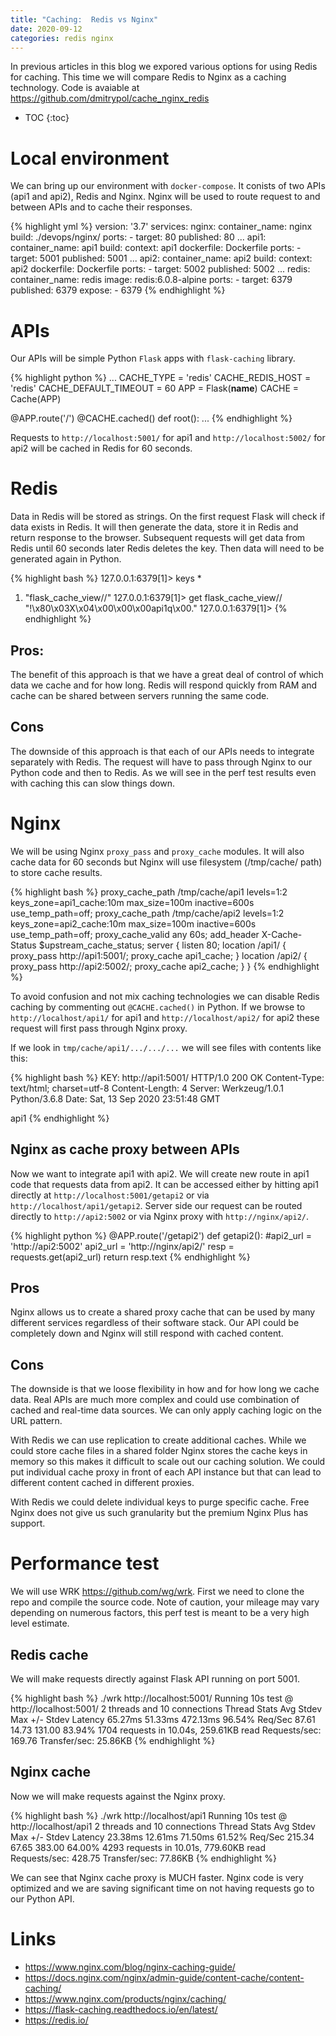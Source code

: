 ```yaml
---
title: "Caching:  Redis vs Nginx"
date: 2020-09-12
categories: redis nginx
---
```


In previous articles in this blog we expored various options for using Redis for caching.  This time we will compare Redis to Nginx as a caching technology.  Code is avaiable at https://github.com/dmitrypol/cache_nginx_redis


* TOC
{:toc}

# Local environment

We can bring up our environment with `docker-compose`.  It conists of two APIs (api1 and api2), Redis and Nginx.  Nginx will be used to route request to and between APIs and to cache their responses.  

{% highlight yml %}
version: '3.7'
services:
  nginx:
    container_name: nginx
    build: ./devops/nginx/
    ports:
      - target: 80
        published: 80
    ...
  api1:
    container_name: api1
    build:
      context: api1
      dockerfile: Dockerfile
    ports:
      - target: 5001
        published: 5001
    ...
  api2:
    container_name: api2
    build:
      context: api2
      dockerfile: Dockerfile
    ports:
      - target: 5002
        published: 5002
    ...
  redis:
    container_name: redis
    image: redis:6.0.8-alpine
    ports:
      - target: 6379
        published: 6379
    expose:
      - 6379
{% endhighlight %}


# APIs

Our APIs will be simple Python `Flask` apps with `flask-caching` library.  

{% highlight python %}
...
CACHE_TYPE = 'redis'
CACHE_REDIS_HOST = 'redis'
CACHE_DEFAULT_TIMEOUT = 60
APP = Flask(__name__)
CACHE = Cache(APP)

@APP.route('/')
@CACHE.cached()
def root():
    ...
{% endhighlight %}

Requests to `http://localhost:5001/` for api1 and `http://localhost:5002/` for api2 will be cached in Redis for 60 seconds.  

# Redis

Data in Redis will be stored as strings.  On the first request Flask will check if data exists in Redis.  It will then generate the data, store it in Redis and return response to the browser.  Subsequent requests will get data from Redis until 60 seconds later Redis deletes the key.  Then data will need to be generated again in Python.  

{% highlight bash %}
127.0.0.1:6379[1]> keys *
1) "flask_cache_view//"
127.0.0.1:6379[1]> get flask_cache_view//
"!\x80\x03X\x04\x00\x00\x00api1q\x00."
127.0.0.1:6379[1]>
{% endhighlight %}

## Pros:  

The benefit of this approach is that we have a great deal of control of which data we cache and for how long.  Redis will respond quickly from RAM and cache can be shared between servers running the same code.  

## Cons

The downside of this approach is that each of our APIs needs to integrate separately with Redis.  The request will have to pass through Nginx to our Python code and then to Redis.  As we will see in the perf test results even with caching this can slow things down.  

# Nginx

We will be using Nginx `proxy_pass` and `proxy_cache` modules.  It will also cache data for 60 seconds but Nginx will use filesystem (/tmp/cache/ path) to store cache results.  

{% highlight bash %}
proxy_cache_path /tmp/cache/api1 levels=1:2 keys_zone=api1_cache:10m max_size=100m inactive=600s use_temp_path=off;
proxy_cache_path /tmp/cache/api2 levels=1:2 keys_zone=api2_cache:10m max_size=100m inactive=600s use_temp_path=off;
proxy_cache_valid any 60s;
add_header X-Cache-Status $upstream_cache_status;
server {
    listen 80;
    location /api1/ {
        proxy_pass http://api1:5001/;
        proxy_cache api1_cache;
    }
    location /api2/ {
        proxy_pass http://api2:5002/;
        proxy_cache api2_cache;
    }
}
{% endhighlight %}

To avoid confusion and not mix caching technologies we can disable Redis caching by commenting out `@CACHE.cached()` in Python.  If we browse to `http://localhost/api1/` for api1 and `http://localhost/api2/` for api2 these request will first pass through Nginx proxy.  

If we look in `tmp/cache/api1/.../.../...` we will see files with contents like this:

{% highlight bash %}
KEY: http://api1:5001/
HTTP/1.0 200 OK
Content-Type: text/html; charset=utf-8
Content-Length: 4
Server: Werkzeug/1.0.1 Python/3.6.8
Date: Sat, 13 Sep 2020 23:51:48 GMT

api1
{% endhighlight %}

## Nginx as cache proxy between APIs

Now we want to integrate api1 with api2.  We will create new route in api1 code that requests data from api2.  It can be accessed either by hitting api1 directly at `http://localhost:5001/getapi2` or via `http://localhost/api1/getapi2`.  Server side our request can be routed directly to `http://api2:5002` or via Nginx proxy with `http://nginx/api2/`.  

{% highlight python %}
@APP.route('/getapi2')
def getapi2():
    #api2_url = 'http://api2:5002'
    api2_url = 'http://nginx/api2/'
    resp = requests.get(api2_url)
    return resp.text
{% endhighlight %}

## Pros

Nginx allows us to create a shared proxy cache that can be used by many different services regardless of their software stack.  Our API could be completely down and Nginx will still respond with cached content.  

## Cons

The downside is that we loose flexibility in how and for how long we cache data.  Real APIs are much more complex and could use combination of cached and real-time data sources.  We can only apply caching logic on the URL pattern.

With Redis we can use replication to create additional caches.  While we could store cache files in a shared folder Nginx stores the cache keys in memory so this makes it difficult to scale out our caching solution.  We could put individual cache proxy in front of each API instance but that can lead to different content cached in different proxies.  

With Redis we could delete individual keys to purge specific cache.  Free Nginx does not give us such granularity but the premium Nginx Plus has support.  

# Performance test

We will use WRK https://github.com/wg/wrk.  First we need to clone the repo and compile the source code.  Note of caution, your mileage may vary depending on numerous factors, this perf test is meant to be a very high level estimate.  

## Redis cache

We will make requests directly against Flask API running on port 5001.  

{% highlight bash %}
./wrk http://localhost:5001/
Running 10s test @ http://localhost:5001/
  2 threads and 10 connections
  Thread Stats   Avg      Stdev     Max   +/- Stdev
    Latency    65.27ms   51.33ms 472.13ms   96.54%
    Req/Sec    87.61     14.73   131.00     83.94%
  1704 requests in 10.04s, 259.61KB read
Requests/sec:    169.76
Transfer/sec:     25.86KB
{% endhighlight %}

## Nginx cache

Now we will make requests against the Nginx proxy.

{% highlight bash %}
./wrk http://localhost/api1
Running 10s test @ http://localhost/api1
  2 threads and 10 connections
  Thread Stats   Avg      Stdev     Max   +/- Stdev
    Latency    23.38ms   12.61ms  71.50ms   61.52%
    Req/Sec   215.34     67.65   383.00     64.00%
  4293 requests in 10.01s, 779.60KB read
Requests/sec:    428.75
Transfer/sec:     77.86KB
{% endhighlight %}

We can see that Nginx cache proxy is MUCH faster.  Nginx code is very optimized and we are saving significant time on not having requests go to our Python API.  

# Links
* https://www.nginx.com/blog/nginx-caching-guide/
* https://docs.nginx.com/nginx/admin-guide/content-cache/content-caching/
* https://www.nginx.com/products/nginx/caching/
* https://flask-caching.readthedocs.io/en/latest/
* https://redis.io/